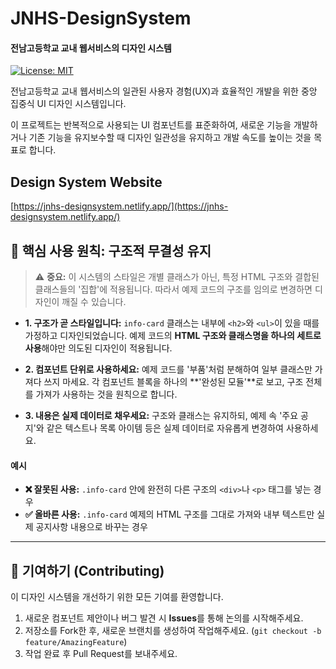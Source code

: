 # JNHS-DesignSystem
#### 전남고등학교 교내 웹서비스의 디자인 시스템

[![License: MIT](https://img.shields.io/badge/License-MIT-yellow.svg)](https://opensource.org/licenses/MIT)

전남고등학교 교내 웹서비스의 일관된 사용자 경험(UX)과 효율적인 개발을 위한 중앙 집중식 UI 디자인 시스템입니다.

이 프로젝트는 반복적으로 사용되는 UI 컴포넌트를 표준화하여, 새로운 기능을 개발하거나 기존 기능을 유지보수할 때 디자인 일관성을 유지하고 개발 속도를 높이는 것을 목표로 합니다.

## Design System Website
[https://jnhs-designsystem.netlify.app/](https://jnhs-designsystem.netlify.app/)

## 📖 핵심 사용 원칙: 구조적 무결성 유지

> ⚠️ **중요:** 이 시스템의 스타일은 개별 클래스가 아닌, 특정 HTML 구조와 결합된 클래스들의 '집합'에 적용됩니다. 따라서 예제 코드의 구조를 임의로 변경하면 디자인이 깨질 수 있습니다.

*   **1. 구조가 곧 스타일입니다:**
    `info-card` 클래스는 내부에 `<h2>`와 `<ul>`이 있을 때를 가정하고 디자인되었습니다. 예제 코드의 **HTML 구조와 클래스명을 하나의 세트로 사용**해야만 의도된 디자인이 적용됩니다.

*   **2. 컴포넌트 단위로 사용하세요:**
    예제 코드를 '부품'처럼 분해하여 일부 클래스만 가져다 쓰지 마세요. 각 컴포넌트 블록을 하나의 **'완성된 모듈'**로 보고, 구조 전체를 가져가 사용하는 것을 원칙으로 합니다.

*   **3. 내용은 실제 데이터로 채우세요:**
    구조와 클래스는 유지하되, 예제 속 '주요 공지'와 같은 텍스트나 목록 아이템 등은 실제 데이터로 자유롭게 변경하여 사용하세요.

#### 예시
-   **❌ 잘못된 사용:** `.info-card` 안에 완전히 다른 구조의 `<div>`나 `<p>` 태그를 넣는 경우
-   **✅ 올바른 사용:** `.info-card` 예제의 HTML 구조를 그대로 가져와 내부 텍스트만 실제 공지사항 내용으로 바꾸는 경우

---

## 🤝 기여하기 (Contributing)

이 디자인 시스템을 개선하기 위한 모든 기여를 환영합니다.

1.  새로운 컴포넌트 제안이나 버그 발견 시 **Issues**를 통해 논의를 시작해주세요.
2.  저장소를 Fork한 후, 새로운 브랜치를 생성하여 작업해주세요. (`git checkout -b feature/AmazingFeature`)
3.  작업 완료 후 Pull Request를 보내주세요.
